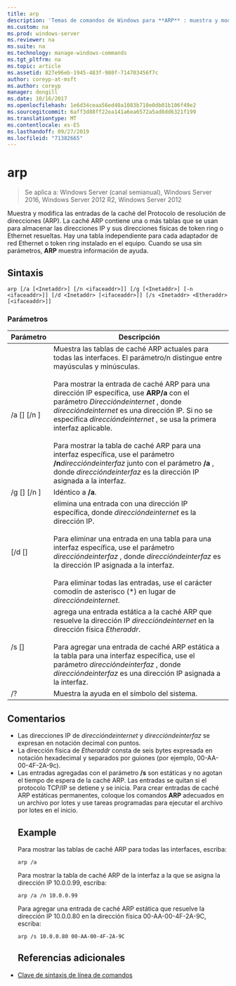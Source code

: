 ```yaml
---
title: arp
description: 'Temas de comandos de Windows para **ARP** : muestra y modifica las entradas de la caché del Protocolo de resolución de direcciones (ARP) que se usa para almacenar las direcciones IP y sus direcciones físicas resueltas.'
ms.custom: na
ms.prod: windows-server
ms.reviewer: na
ms.suite: na
ms.technology: manage-windows-commands
ms.tgt_pltfrm: na
ms.topic: article
ms.assetid: 827e96eb-1945-483f-980f-714703456f7c
author: coreyp-at-msft
ms.author: coreyp
manager: dongill
ms.date: 10/16/2017
ms.openlocfilehash: 1e6d34ceaa56ed40a1083b710e0db01b106f49e2
ms.sourcegitcommit: 6aff3d88ff22ea141a6ea6572a5ad8dd6321f199
ms.translationtype: MT
ms.contentlocale: es-ES
ms.lasthandoff: 09/27/2019
ms.locfileid: "71382665"
---
```

# <a name="arp"></a>arp

>Se aplica a: Windows Server (canal semianual), Windows Server 2016, Windows Server 2012 R2, Windows Server 2012

Muestra y modifica las entradas de la caché del Protocolo de resolución de direcciones (ARP). La caché ARP contiene una o más tablas que se usan para almacenar las direcciones IP y sus direcciones físicas de token ring o Ethernet resueltas. Hay una tabla independiente para cada adaptador de red Ethernet o token ring instalado en el equipo. Cuando se usa sin parámetros, **ARP** muestra información de ayuda.
## <a name="syntax"></a>Sintaxis
```
arp [/a [<Inetaddr>] [/n <ifaceaddr>]] [/g [<Inetaddr>] [-n <ifaceaddr>]] [/d <Inetaddr> [<ifaceaddr>]] [/s <Inetaddr> <Etheraddr> [<ifaceaddr>]]
```
### <a name="parameters"></a>Parámetros

|                Parámetro                |                                                                                                                                                                                                                                                               Descripción                                                                                                                                                                                                                                                               |
|-----------------------------------------|-----------------------------------------------------------------------------------------------------------------------------------------------------------------------------------------------------------------------------------------------------------------------------------------------------------------------------------------------------------------------------------------------------------------------------------------------------------------------------------------------------------------------------------------|
|    /a [<Inetaddr>] [/n <ifaceaddr>]     | Muestra las tablas de caché ARP actuales para todas las interfaces. El parámetro/n distingue entre mayúsculas y minúsculas.<br /><br />Para mostrar la entrada de caché ARP para una dirección IP específica, use **ARP/a** con el parámetro *Direccióndeinternet* , donde *direccióndeinternet* es una dirección IP. Si no se especifica *direccióndeinternet* , se usa la primera interfaz aplicable.<br /><br />Para mostrar la tabla de caché ARP para una interfaz específica, use el parámetro **/n**_direccióndeinterfaz_ junto con el parámetro **/a** , donde *direccióndeinterfaz* es la dirección IP asignada a la interfaz. |
|    /g [<Inetaddr>] [/n <ifaceaddr>]     |                                                                                                                                                                                                                                                          Idéntico a **/a**.                                                                                                                                                                                                                                                           |
|      [/d <Inetaddr> [<ifaceaddr>]       |                                                                                           elimina una entrada con una dirección IP específica, donde *direccióndeinternet* es la dirección IP.<br /><br />Para eliminar una entrada en una tabla para una interfaz específica, use el parámetro *direccióndeinterfaz* , donde *direccióndeinterfaz* es la dirección IP asignada a la interfaz.<br /><br />Para eliminar todas las entradas, use el carácter comodín de asterisco (\*) en lugar de *direccióndeinternet*.                                                                                           |
| /s <Inetaddr> <Etheraddr> [<ifaceaddr>] |                                                                                                                     agrega una entrada estática a la caché ARP que resuelve la dirección IP *direccióndeinternet* en la dirección física *Etheraddr*.<br /><br />Para agregar una entrada de caché ARP estática a la tabla para una interfaz específica, use el parámetro *direccióndeinterfaz* , donde *direccióndeinterfaz* es una dirección IP asignada a la interfaz.                                                                                                                     |
|                   /?                    |                                                                                                                                                                                                                                                  Muestra la ayuda en el símbolo del sistema.                                                                                                                                                                                                                                                   |

## <a name="remarks"></a>Comentarios
- Las direcciones IP de *direccióndeinternet* y *direccióndeinterfaz* se expresan en notación decimal con puntos.
- La dirección física de *Etheraddr* consta de seis bytes expresada en notación hexadecimal y separados por guiones (por ejemplo, 00-AA-00-4F-2A-9c).
- Las entradas agregadas con el parámetro **/s** son estáticas y no agotan el tiempo de espera de la caché ARP. Las entradas se quitan si el protocolo TCP/IP se detiene y se inicia. Para crear entradas de caché ARP estáticas permanentes, coloque los comandos **ARP** adecuados en un archivo por lotes y use tareas programadas para ejecutar el archivo por lotes en el inicio.
  ## <a name="BKMK_Examples"></a>Example
  Para mostrar las tablas de caché ARP para todas las interfaces, escriba:
  ```
  arp /a
  ```
  Para mostrar la tabla de caché ARP de la interfaz a la que se asigna la dirección IP 10.0.0.99, escriba:
  ```
  arp /a /n 10.0.0.99
  ```
  Para agregar una entrada de caché ARP estática que resuelve la dirección IP 10.0.0.80 en la dirección física 00-AA-00-4F-2A-9C, escriba:
  ```
  arp /s 10.0.0.80 00-AA-00-4F-2A-9C 
  ```
  ## <a name="additional-references"></a>Referencias adicionales
- [Clave de sintaxis de línea de comandos](command-line-syntax-key.md)

